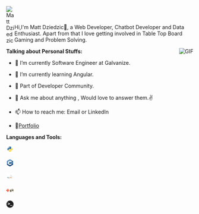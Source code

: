 

<a href="https://www.linkedin.com/in/mathew-dziedzic-4a722ab0/">


<img align="left" alt="Matt Dziedzic" width="22px" src="https://cdn.jsdelivr.net/npm/simple-icons@v3/icons/linkedin.svg" />


</a>


<br />



<br />


Hi,I'm Matt Dziedzic🙌, a Web Developer, Chatbot Developer and Data Enthusiast. Apart from that I love getting involved in Table Top Board Gaming and Problem Solving.



<img align="right" alt="GIF" src="https://giphy.com/embed/6d2rN7dGii0eiKB2HO" />

**Talking about Personal Stuffs:**

- 🔭 I’m currently Software Engineer at Galvanize.


- 🌱 I’m currently learning Angular.


- 👯 Part of Developer Community.


- 💬 Ask me about anything , Would love to answer them.✌


- 📫 How to reach me: Email or LinkedIn
- 📝[Portfolio](https://github.com/MrFripple/MrFripple)


**Languages and Tools:**



<code><img height="20" src="https://raw.githubusercontent.com/github/explore/80688e429a7d4ef2fca1e82350fe8e3517d3494d/topics/python/python.png"></code>


<code><img height="20" src="https://raw.githubusercontent.com/github/explore/80688e429a7d4ef2fca1e82350fe8e3517d3494d/topics/cpp/cpp.png"></code>


<code><img height="20" src="https://raw.githubusercontent.com/github/explore/80688e429a7d4ef2fca1e82350fe8e3517d3494d/topics/mysql/mysql.png"></code>


<code><img height="20" src="https://raw.githubusercontent.com/github/explore/80688e429a7d4ef2fca1e82350fe8e3517d3494d/topics/git/git.png"></code>


<code><img height="20" src="https://raw.githubusercontent.com/github/explore/80688e429a7d4ef2fca1e82350fe8e3517d3494d/topics/terminal/terminal.png"></code>





<!--
**MrFripple/MrFripple** is a ✨ _special_ ✨ repository because its `README.md` (this file) appears on your GitHub profile.

Here are some ideas to get you started:

- 🔭 I’m currently working on ...
- 🌱 I’m currently learning ...
- 👯 I’m looking to collaborate on ...
- 🤔 I’m looking for help with ...
- 💬 Ask me about ...
- 📫 How to reach me: ...
- 😄 Pronouns: ...
- ⚡ Fun fact: ...
-->
